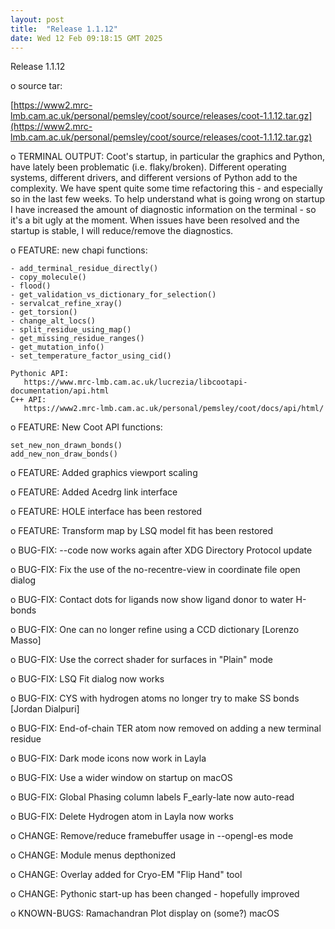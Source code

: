 ```yaml
---
layout: post
title:  "Release 1.1.12"
date: Wed 12 Feb 09:18:15 GMT 2025
---
```


  Release 1.1.12

  o source tar:

[https://www2.mrc-lmb.cam.ac.uk/personal/pemsley/coot/source/releases/coot-1.1.12.tar.gz](https://www2.mrc-lmb.cam.ac.uk/personal/pemsley/coot/source/releases/coot-1.1.12.tar.gz)

  o TERMINAL OUTPUT: Coot's startup, in particular the graphics and Python, have
    lately been problematic (i.e. flaky/broken).  Different operating systems,
    different drivers, and different versions of Python add to the complexity.
    We have spent quite some time refactoring this - and especially so in the
    last few weeks. To help understand what is going wrong on startup I have
    increased the amount of diagnostic information on the terminal - so it's a
    bit ugly at the moment.
    When issues have been resolved and the startup is stable, I will reduce/remove
    the diagnostics.

  o FEATURE: new chapi functions:

    - add_terminal_residue_directly()
    - copy_molecule()
    - flood()
    - get_validation_vs_dictionary_for_selection()
    - servalcat_refine_xray()
    - get_torsion()
    - change_alt_locs()
    - split_residue_using_map()
    - get_missing_residue_ranges()
    - get_mutation_info()
    - set_temperature_factor_using_cid()

    Pythonic API:
       https://www.mrc-lmb.cam.ac.uk/lucrezia/libcootapi-documentation/api.html
    C++ API:
       https://www2.mrc-lmb.cam.ac.uk/personal/pemsley/coot/docs/api/html/

  o FEATURE: New Coot API functions:

    set_new_non_drawn_bonds()
    add_new_non_draw_bonds()

  o FEATURE: Added graphics viewport scaling

  o FEATURE: Added Acedrg link interface

  o FEATURE: HOLE interface has been restored

  o FEATURE: Transform map by LSQ model fit has been restored

  o BUG-FIX: --code <accession-code> now works again after XDG Directory Protocol
             update

  o BUG-FIX: Fix the use of the no-recentre-view in coordinate file open dialog

  o BUG-FIX: Contact dots for ligands now show ligand donor to water H-bonds

  o BUG-FIX: One can no longer refine using a CCD dictionary [Lorenzo Masso]

  o BUG-FIX: Use the correct shader for surfaces in "Plain" mode

  o BUG-FIX: LSQ Fit dialog now works

  o BUG-FIX: CYS with hydrogen atoms no longer try to make SS bonds
             [Jordan Dialpuri]

  o BUG-FIX: End-of-chain TER atom now removed on adding a new terminal residue

  o BUG-FIX: Dark mode icons now work in Layla

  o BUG-FIX: Use a wider window on startup on macOS

  o BUG-FIX: Global Phasing column labels F\_early-late now auto-read

  o BUG-FIX: Delete Hydrogen atom in Layla now works

  o CHANGE:  Remove/reduce framebuffer usage in --opengl-es mode

  o CHANGE:  Module menus depthonized

  o CHANGE:  Overlay added for Cryo-EM "Flip Hand" tool

  o CHANGE:  Pythonic start-up has been changed - hopefully improved

  o KNOWN-BUGS: Ramachandran Plot display on (some?) macOS

